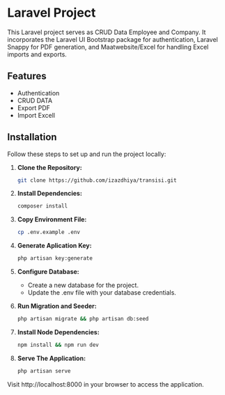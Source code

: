 # Laravel Project

This Laravel project serves as CRUD Data Employee and Company. It incorporates the Laravel UI Bootstrap package for authentication, Laravel Snappy for PDF generation, and Maatwebsite/Excel for handling Excel imports and exports.

## Features

- Authentication
- CRUD DATA
- Export PDF
- Import Excell

## Installation

Follow these steps to set up and run the project locally:

1. **Clone the Repository:**
   ```bash
   git clone https://github.com/izazdhiya/transisi.git

2. **Install Dependencies:**
   ```bash
   composer install

3. **Copy Environment File:**
   ```bash
   cp .env.example .env

4. **Generate Aplication Key:**
   ```bash
   php artisan key:generate

5. **Configure Database:**
   - Create a new database for the project.
   - Update the .env file with your database credentials.

6. **Run Migration and Seeder:**
   ```bash
   php artisan migrate && php artisan db:seed

7. **Install Node Dependencies:**
   ```bash
   npm install && npm run dev

8. **Serve The Application:**
   ```bash
   php artisan serve

Visit http://localhost:8000 in your browser to access the application.







